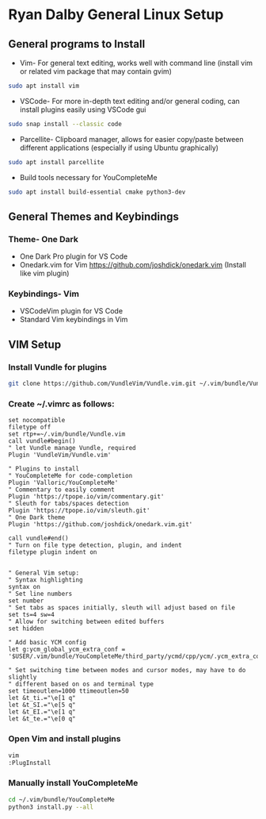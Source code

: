 # Ryan Dalby General Linux Setup

## General programs to Install
* Vim- For general text editing, works well with command line (install vim or related vim package that may contain gvim)
```bash
sudo apt install vim
```
* VSCode- For more in-depth text editing and/or general coding, can install plugins easily using VSCode gui
```bash
sudo snap install --classic code
```
* Parcellite- Clipboard manager, allows for easier copy/paste between different applications (especially if using Ubuntu graphically)
```bash
sudo apt install parcellite
```
* Build tools necessary for YouCompleteMe
 ```bash
sudo apt install build-essential cmake python3-dev
```


## General Themes and Keybindings
### Theme- One Dark
* One Dark Pro plugin for VS Code
* Onedark.vim for Vim https://github.com/joshdick/onedark.vim (Install like vim plugin)
### Keybindings- Vim 
* VSCodeVim plugin for VS Code
* Standard Vim keybindings in Vim

## VIM Setup
### Install Vundle for plugins
```bash
git clone https://github.com/VundleVim/Vundle.vim.git ~/.vim/bundle/Vundle.vim
```
### Create ~/.vimrc as follows:
```vim
set nocompatible
filetype off
set rtp+=~/.vim/bundle/Vundle.vim
call vundle#begin()
" let Vundle manage Vundle, required
Plugin 'VundleVim/Vundle.vim'

" Plugins to install
" YouCompleteMe for code-completion
Plugin 'Valloric/YouCompleteMe'
" Commentary to easily comment
Plugin 'https://tpope.io/vim/commentary.git'
" Sleuth for tabs/spaces detection
Plugin 'https://tpope.io/vim/sleuth.git'
" One Dark theme
Plugin 'https://github.com/joshdick/onedark.vim.git'

call vundle#end()
" Turn on file type detection, plugin, and indent
filetype plugin indent on


" General Vim setup:
" Syntax highlighting
syntax on
" Set line numbers
set number
" Set tabs as spaces initially, sleuth will adjust based on file
set ts=4 sw=4
" Allow for switching between edited buffers
set hidden

" Add basic YCM config
let g:ycm_global_ycm_extra_conf = '$USER/.vim/bundle/YouCompleteMe/third_party/ycmd/cpp/ycm/.ycm_extra_conf.py'

" Set switching time between modes and cursor modes, may have to do slightly
" different based on os and terminal type
set timeoutlen=1000 ttimeoutlen=50
let &t_ti.="\e[1 q"
let &t_SI.="\e[5 q"
let &t_EI.="\e[1 q"
let &t_te.="\e[0 q"
```

### Open Vim and install plugins
```bash
vim
:PlugInstall
```
### Manually install YouCompleteMe
```bash
cd ~/.vim/bundle/YouCompleteMe
python3 install.py --all
```

